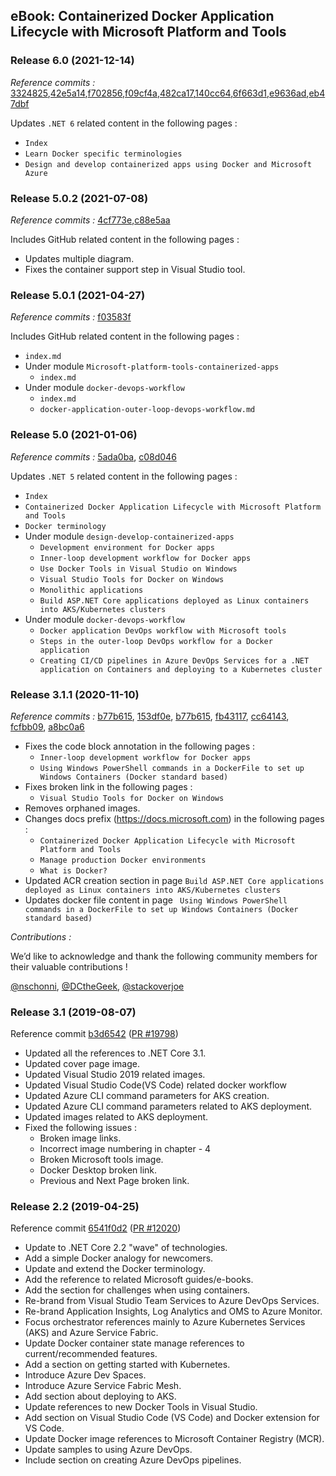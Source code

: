 ## eBook: Containerized Docker Application Lifecycle with Microsoft Platform and Tools

### Release 6.0 (2021-12-14)

*Reference commits :* [3324825](https://github.com/dotnet/docs/pull/27449/commits/3324825f57be6cca01b265794a90655c494e2f46),[42e5a14](https://github.com/dotnet/docs/pull/27449/commits/42e5a14454a17f79fe962cd62f697ff524a4de43),[f702856](https://github.com/dotnet/docs/pull/27449/commits/f70285631945783d746981811f63c04b7de23391),[f09cf4a](https://github.com/dotnet/docs/pull/27449/commits/f09cf4a950d0d9c6ae8bb23279bbf5a8d23fd41d),[482ca17](https://github.com/dotnet/docs/pull/27449/commits/482ca17fb3d61fdf99f66830473379b38dbbfb6f),[140cc64](https://github.com/dotnet/docs/pull/27449/commits/140cc642947c20980ff0fa43409ed4f67f26f1dc),[6f663d1](https://github.com/dotnet/docs/pull/27449/commits/6f663d153314b743789f3abc32136028d637aed0),[e9636ad](https://github.com/dotnet/docs/pull/27449/commits/e9636ad3c451a59a529c752038a50c70d199b3b6),[eb47dbf](https://github.com/dotnet/docs/pull/27449/commits/eb47dbf91538bac7fac2666894e5e7e43fc1aee6)

Updates `.NET 6` related content in the following pages :

- `Index`
- `Learn Docker specific terminologies`
- `Design and develop containerized apps using Docker and Microsoft Azure`

### Release 5.0.2 (2021-07-08)

*Reference commits :* [4cf773e](https://github.com/dotnet/docs/commit/4cf773e03f02dee55d5910b52babc84ab6514faf#diff-206aeac23eb3b58cd12ac0589d98395adca4dc488432db00ee7d774146950ffb),[c88e5aa](https://github.com/dotnet/docs/commit/c88e5aa50d2f87bd09433ce5b1d64205fd7d5d89#diff-206aeac23eb3b58cd12ac0589d98395adca4dc488432db00ee7d774146950ffb)

Includes GitHub related content in the following pages :

- Updates multiple diagram.
- Fixes the container support step in Visual Studio tool.

### Release 5.0.1 (2021-04-27)

*Reference commits :* [f03583f](https://github.com/dotnet/docs/pull/23895/commits/f03583f9ce85c4067c3946c7249192885d8612d6)

Includes GitHub related content in the following pages :

- `index.md`
- Under module `Microsoft-platform-tools-containerized-apps`
    - `index.md`
- Under module `docker-devops-workflow`
    - `index.md`
    - `docker-application-outer-loop-devops-workflow.md `

### Release 5.0 (2021-01-06)

*Reference commits :* [5ada0ba](https://github.com/dotnet/docs/pull/22242/commits/5ada0ba94f8e267993c6f2cba7db1237acfe8ce2), [c08d046](https://github.com/dotnet/docs/pull/22242/commits/c08d046f893d946a70163abc729aeeedcf88fdb3)

Updates `.NET 5` related content in the following pages :

- `Index`
- `Containerized Docker Application Lifecycle with Microsoft Platform and Tools`
- `Docker terminology`
- Under module `design-develop-containerized-apps`
	- `Development environment for Docker apps`
	- `Inner-loop development workflow for Docker apps`
	- `Use Docker Tools in Visual Studio on Windows`
	- `Visual Studio Tools for Docker on Windows`
	- `Monolithic applications`
	- `Build ASP.NET Core applications deployed as Linux containers into AKS/Kubernetes clusters`
- Under module `docker-devops-workflow`
	- `Docker application DevOps workflow with Microsoft tools`
	- `Steps in the outer-loop DevOps workflow for a Docker application`
	- `Creating CI/CD pipelines in Azure DevOps Services for a .NET application on Containers and deploying to a Kubernetes cluster`

### Release 3.1.1 (2020-11-10)

*Reference commits :* [b77b615](https://github.com/dotnet/docs/commit/153df0eaf4f6acd340e77818c6b617d9e554f004), [153df0e](https://github.com/dotnet/docs/commit/153df0eaf4f6acd340e77818c6b617d9e554f004), [b77b615](https://github.com/dotnet/docs/commit/b77b615d4b45334905c6e9dfa6b165abbcabc7d5), [fb43117](https://github.com/dotnet/docs/commit/fb431175564955b9beb6706de19a5ed9639995ee), [cc64143](https://github.com/dotnet/docs/commit/cc64143cb9e691d7668621429a96a167cf022214), [fcfbb09](https://github.com/dotnet/docs/commit/fcfbb094392830ef47d37a5c72fabef04bf34449), [a8bc0a6](https://github.com/dotnet/docs/commit/a8bc0a6478e569f2a8dca6a69bf5b2e4c2302d4e)

- Fixes the code block annotation in the following pages :
    - `Inner-loop development workflow for Docker apps`
    - `Using Windows PowerShell commands in a DockerFile to set up Windows Containers (Docker standard based)`
- Fixes broken link in the following pages :
    - `Visual Studio Tools for Docker on Windows`
- Removes orphaned images. 
- Changes docs prefix (https://docs.microsoft.com) in the following pages :
    - `Containerized Docker Application Lifecycle with Microsoft Platform and Tools`
    - `Manage production Docker environments`
    - `What is Docker?`    
- Updated ACR creation section in page `Build ASP.NET Core applications deployed as Linux containers into AKS/Kubernetes clusters`
- Updates docker file content in page ` Using Windows PowerShell commands in a DockerFile to set up Windows Containers (Docker standard based)`

*Contributions :* 

We’d like to acknowledge and thank the following community members for their valuable contributions !

[@nschonni](https://github.com/nschonni), [@DCtheGeek](https://github.com/DCtheGeek), [@stackoverjoe](https://github.com/stackoverjoe)


### Release 3.1 (2019-08-07)

Reference commit [b3d6542](https://github.com/dotnet/docs/pull/19798/commits/b3d6542eeeffa6819b51c80712f51026dea94714) ([PR #19798](https://github.com/dotnet/docs/pull/19798))

- Updated all the references to .NET Core 3.1.
- Updated cover page image.
- Updated Visual Studio 2019 related images.
- Updated Visual Studio Code(VS Code) related docker workflow
- Updated Azure CLI command parameters for AKS creation.
- Updated Azure CLI command parameters related to AKS deployment.
- Updated images related to AKS deployment. 
- Fixed the following issues :
    - Broken image links.
    - Incorrect image numbering in chapter - 4    
    - Broken Microsoft tools image.
    - Docker Desktop broken link.
    - Previous and Next Page broken link.


### Release 2.2 (2019-04-25)

Reference commit [6541f0d2](https://github.com/dotnet/docs/pull/12020/commits/6541f0d22e4248cb36a63d2c80d3fdf38aee1d74) ([PR #12020](https://github.com/dotnet/docs/pull/12020))

- Update to .NET Core 2.2 "wave" of technologies.
- Add a simple Docker analogy for newcomers.
- Update and extend the Docker terminology.
- Add the reference to related Microsoft guides/e-books.
- Add the section for challenges when using containers.
- Re-brand from Visual Studio Team Services to Azure DevOps Services.
- Re-brand Application Insights, Log Analytics and OMS to Azure Monitor.
- Focus orchestrator references mainly to Azure Kubernetes Services (AKS) and Azure Service Fabric.
- Update Docker container state manage references to current/recommended features.
- Add a section on getting started with Kubernetes.
- Introduce Azure Dev Spaces.
- Introduce Azure Service Fabric Mesh.
- Add section about deploying to AKS.
- Update references to new Docker Tools in Visual Studio.
- Add section on Visual Studio Code (VS Code) and Docker extension for VS Code.
- Update Docker image references to Microsoft Container Registry (MCR).
- Update samples to using Azure DevOps.
- Include section on creating Azure DevOps pipelines.
